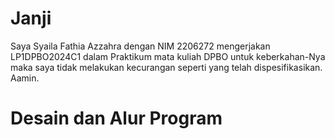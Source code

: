 # Janji
Saya Syaila Fathia Azzahra dengan NIM 2206272 mengerjakan LP1DPBO2024C1 dalam Praktikum mata kuliah DPBO untuk keberkahan-Nya maka saya tidak melakukan kecurangan seperti yang telah dispesifikasikan. Aamin.


# Desain dan Alur Program
